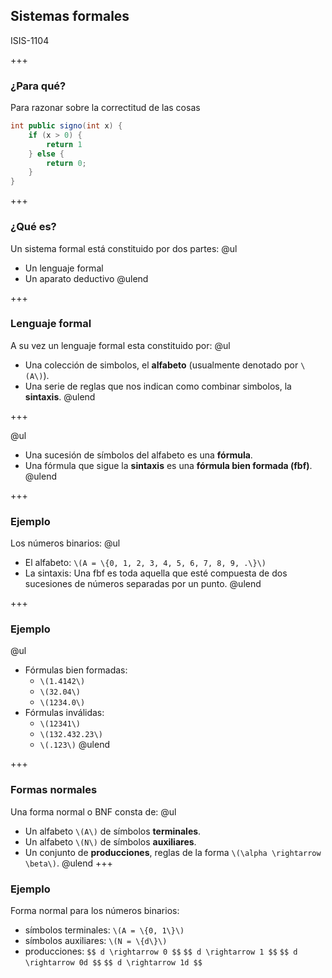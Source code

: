 ## Sistemas formales
ISIS-1104

+++

### ¿Para qué?

Para razonar sobre la correctitud de las cosas
```java
int public signo(int x) {
    if (x > 0) {
        return 1
    } else {
        return 0;
    }
}
```

+++

### ¿Qué es?
Un sistema formal está constituido por dos partes:
@ul
- Un lenguaje formal
- Un aparato deductivo
@ulend

+++

### Lenguaje formal
A su vez un lenguaje formal esta constituido por:
@ul
- Una colección de simbolos, el __alfabeto__ (usualmente denotado por `\(A\)`).
- Una serie de reglas que nos indican como combinar simbolos, la __sintaxis__.
@ulend

+++

@ul
- Una sucesión de símbolos del alfabeto es una __fórmula__.
- Una fórmula que sigue la __sintaxis__ es una __fórmula bien formada (fbf)__.
@ulend

+++

### Ejemplo

Los números binarios:
@ul
- El alfabeto: `\(A = \{0, 1, 2, 3, 4, 5, 6, 7, 8, 9, .\}\)`
- La sintaxis: Una fbf es toda aquella que esté compuesta de dos sucesiones de números separadas por un punto.
@ulend

+++

### Ejemplo

@ul
- Fórmulas bien formadas:
    - `\(1.4142\)`
    - `\(32.04\)`
    - `\(1234.0\)`
- Fórmulas inválidas:
    - `\(12341\)`
    - `\(132.432.23\)`
    - `\(.123\)`
@ulend

+++

### Formas normales

Una forma normal o BNF consta de:
@ul
- Un alfabeto `\(A\)` de símbolos __terminales__.
- Un alfabeto `\(N\)` de símbolos __auxiliares__.
- Un conjunto de __producciones__, reglas de la forma `\(\alpha \rightarrow \beta\)`.
@ulend
+++

### Ejemplo

Forma normal para los números binarios:

- símbolos terminales: `\(A = \{0, 1\}\)`
- símbolos auxiliares: `\(N = \{d\}\)`
- producciones: 
    `$$ d \rightarrow 0 $$`
    `$$ d \rightarrow 1 $$`
    `$$ d \rightarrow 0d $$`
    `$$ d \rightarrow 1d $$`
